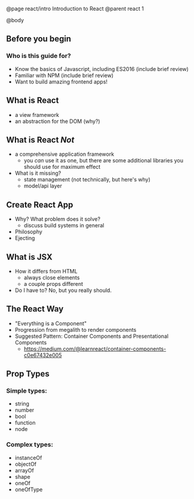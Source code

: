 @page react/intro Introduction to React
@parent react 1

@body

## Before you begin

### Who is this guide for?

* Know the basics of Javascript, including ES2016 (include brief review)
* Familiar with NPM (include brief review)
* Want to build amazing frontend apps!

## What is React

* a view framework
* an abstraction for the DOM (why?)

## What is React _Not_
* a comprehensive application framework
  * you *can* use it as one, but there are some additional libraries you should use for maximum effect
* What is it missing?
  * state management (not technically, but here's why)
  * model/api layer

## Create React App
* Why? What problem does it solve?
  * discuss build systems in general
* Philosophy
* Ejecting

## What is JSX
* How it differs from HTML
  * always close elements
  * a couple props different
* Do I have to? No, but you really should.

## The React Way
* "Everything is a Component"
* Progression from megalith to render components
* Suggested Pattern: Container Components and Presentational Components
  * https://medium.com/@learnreact/container-components-c0e67432e005

## Prop Types

### Simple types:

* string
* number
* bool
* function
* node

### Complex types:

* instanceOf
* objectOf
* arrayOf
* shape
* oneOf
* oneOfType
